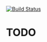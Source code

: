 [![Build Status](https://travis-ci.org/cs50/help50-client.svg?branch=master)](https://travis-ci.org/cs50/help50-client)

# TODO
